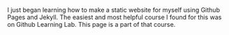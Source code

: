 I just began learning how to make a static website for myself using Github Pages and Jekyll. The easiest and most helpful course I found for this was on Github Learning Lab. This page is a part of that course.
